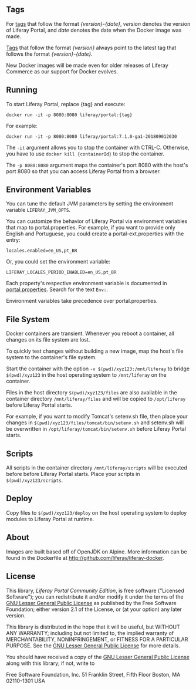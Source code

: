 ## Tags

For [tags](https://hub.docker.com/r/liferay/portal/tags) that follow the format *{version}-{date}*, *version* denotes the version of Liferay Portal, and *date* denotes the date when the Docker image was made.

[Tags](https://hub.docker.com/r/liferay/portal/tags) that follow the format *{version}* always point to the latest tag that follows the format *{version}-{date}*.

New Docker images will be made even for older releases of Liferay Commerce as our support for Docker evolves.

## Running

To start Liferay Portal, replace {tag} and execute:

`docker run -it -p 8080:8080 liferay/portal:{tag}`

For example:

`docker run -it -p 8080:8080 liferay/portal:7.1.0-ga1-201809012030`

The `-it` argument allows you to stop the container with CTRL-C. Otherwise, you have to use `docker kill {containerId}` to stop the container.

The `-p 8080:8080` argument maps the container's port 8080 with the host's port 8080 so that you can access Liferay Portal from a browser.

## Environment Variables

You can tune the default JVM parameters by setting the environment variable `LIFERAY_JVM_OPTS`.

You can customize the behavior of Liferay Portal via environment variables that map to portal.properties. For example, if you want to provide only English and Portuguese, you could create a portal-ext.properties with the entry:

`locales.enabled=en_US,pt_BR`

Or, you could set the environment variable:

`LIFERAY_LOCALES_PERIOD_ENABLED=en_US,pt_BR`

Each property's respective environment variable is documented in [portal.properties](https://github.com/liferay/liferay-portal/blob/master/portal-impl/src/portal.properties). Search for the text `Env:`.

Environment variables take precedence over portal.properties.

## File System

Docker containers are transient. Whenever you reboot a container, all changes on its file system are lost.

To quickly test changes without building a new image, map the host's file system to the container's file system.

Start the container with the option `-v $(pwd)/xyz123:/mnt/liferay` to bridge `$(pwd)/xyz123` in the host operating system to `/mnt/liferay` on the container.

Files in the host directory `$(pwd)/xyz123/files` are also available in the container directory `/mnt/liferay/files` and will be copied to `/opt/liferay` before Liferay Portal starts.

For example, if you want to modify Tomcat's setenv.sh file, then place your changes in `$(pwd)/xyz123/files/tomcat/bin/setenv.sh` and setenv.sh will be overwritten in `/opt/liferay/tomcat/bin/setenv.sh` before Liferay Portal starts.

## Scripts

All scripts in the container directory `/mnt/liferay/scripts` will be executed before before Liferay Portal starts. Place your scripts in `$(pwd)/xyz123/scripts`.

## Deploy

Copy files to `$(pwd)/xyz123/deploy` on the host operating system to deploy modules to Liferay Portal at runtime.

## About

Images are built based off of OpenJDK on Alpine. More information can be found in the Dockerfile at http://github.com/liferay/liferay-docker.

## License

This library, *Liferay Portal Community Edition*, is free software ("Licensed Software"); you can redistribute it and/or modify it under the terms of the [GNU Lesser General Public License](http://www.gnu.org/licenses/lgpl-2.1.html) as published by the Free Software Foundation; either version 2.1 of the License, or (at your option) any later version.

This library is distributed in the hope that it will be useful, but WITHOUT ANY WARRANTY; including but not limited to, the implied warranty of MERCHANTABILITY, NONINFRINGEMENT, or FITNESS FOR A PARTICULAR PURPOSE. See the [GNU Lesser General Public License](http://www.gnu.org/licenses/lgpl-2.1.html) for more details.

You should have received a copy of the [GNU Lesser General Public License](http://www.gnu.org/licenses/lgpl-2.1.html) along with this library; if not, write to

Free Software Foundation, Inc.
51 Franklin Street, Fifth Floor
Boston, MA 02110-1301 USA
